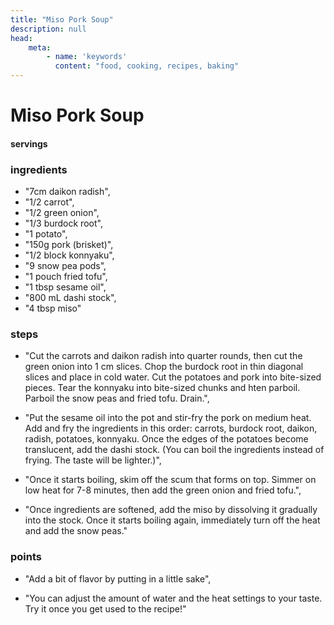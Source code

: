 ```yaml
---
title: "Miso Pork Soup"
description: null
head:
    meta:
        - name: 'keywords'
          content: "food, cooking, recipes, baking"
---
```


# Miso Pork Soup

#### servings

### ingredients
- "7cm daikon radish",
- "1/2 carrot",
- "1/2 green onion",
- "1/3 burdock root",
- "1 potato",
- "150g pork (brisket)",
- "1/2 block konnyaku",
- "9 snow pea pods",
- "1 pouch fried tofu",
- "1 tbsp sesame oil",
- "800 mL dashi stock",
- "4 tbsp miso"

### steps
- "Cut the carrots and daikon radish into quarter rounds, then cut the green onion into 1 cm slices. Chop the burdock root in thin diagonal slices and place in cold water. Cut the potatoes and pork into bite-sized pieces. Tear the konnyaku into bite-sized chunks and hten parboil. Parboil the snow peas and fried tofu. Drain.",
                
- "Put the sesame oil into the pot and stir-fry the pork on medium heat. Add and fry the ingredients in this order: carrots, burdock root, daikon, radish, potatoes, konnyaku. Once the edges of the potatoes become translucent, add the dashi stock. (You can boil the ingredients instead of frying. The taste will be lighter.)",
                
- "Once it starts boiling, skim off the scum that forms on top. Simmer on low heat for 7-8 minutes, then add the green onion and fried tofu.",
                
- "Once ingredients are softened, add the miso by dissolving it gradually into the stock. Once it starts boiling again, immediately turn off the heat and add the snow peas."



### points
- "Add a bit of flavor by putting in a little sake",

- "You can adjust the amount of water and the heat settings to your taste. Try it once you get used to the recipe!"